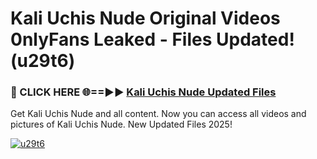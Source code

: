 # Kali Uchis Nude Original Videos 0nlyFans Leaked - Files Updated! (u29t6)

<h3>🔴 CLICK HERE 🌐==►► <a href="https://tinyurl.com/52m3yx9h" rel="nofollow">Kali Uchis Nude Updated Files</a></h3>

Get Kali Uchis Nude and all content. Now you can access all videos and pictures of Kali Uchis Nude. New Updated Files 2025!

[![u29t6](https://i.imgur.com/TnHtlc8.gif)](https://tinyurl.com/52m3yx9h)
